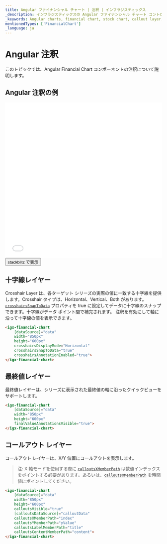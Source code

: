 ```yaml
---
title: Angular ファイナンシャル チャート | 注釈 | インフラジスティックス
_description: インフラジスティックスの Angular ファイナンシャル チャート コントロールを使用して、十字線レイヤー、最終値レイヤー、コールアウト レイヤーなどの注釈をチャート軸に追加できます。Ignite UI for Angular でチャートと可視化を向上させます。
_keywords: Angular charts, financial chart, stock chart, callout layer, final value, crosshair, Ignite UI for Angular, Infragistics, Angular チャート, ファイナンシャル チャート, 株価チャート, コールアウト レイヤー, 最終値, 十字線, インフラジスティックス
mentionedTypes: ['FinancialChart']
_language: ja
---
```


# Angular 注釈

このトピックでは、Angular Financial Chart コンポーネントの注釈について説明します。

## Angular 注釈の例

<div class="sample-container loading" style="height: 500px">
    <iframe id="financial-chart-annotations-iframe" src='{environment:dvDemosBaseUrl}/charts/financial-chart-annotations' width="100%" height="100%" seamless frameBorder="0" onload="onXPlatSampleIframeContentLoaded(this);" alt="Angular 注釈の例"></iframe>
</div>
<div>
    <button data-localize="stackblitz" class="stackblitz-btn"   data-iframe-id="financial-chart-annotations-iframe" data-demos-base-url="{environment:dvDemosBaseUrl}">stackblitz で表示
    </button>


</div>
<div class="divider--half"></div>

## 十字線レイヤー

Crosshair Layer は、各ターゲット シリーズの実際の値に一致する十字線を提供します。Crosshair タイプは、Horizontal、Vertical、Both があります。[`crosshairsSnapToData`]({environment:dvApiBaseUrl}/products/ignite-ui-angular/api/docs/typescript/latest/classes/igxdomainchartcomponent.html#crosshairssnaptodata) プロパティを true に設定してデータに十字線のスナップできます。十字線がデータ ポイント間で補完されます。  注釈を有効にして軸に沿って十字線の値を表示できます。

```html
<igx-financial-chart
    [dataSource]="data"
    width="850px"
    height="600px"
    crosshairsDisplayMode="Horizontal"
    crosshairsSnapToData="true"
    crosshairsAnnotationEnabled="true">
</igx-financial-chart>
```

## 最終値レイヤー

最終値レイヤーは、シリーズに表示された最終値の軸に沿ったクイックビューをサポートします。

```html
<igx-financial-chart
    [dataSource]="data"
    width="850px"
    height="600px"
    finalValueAnnotationsVisible="true">
</igx-financial-chart>
```

## コールアウト レイヤー

コールアウト レイヤーは、X/Y 位置にコールアウトを表示します。

> 注: X 軸モードを使用する際に [`calloutsXMemberPath`]({environment:dvApiBaseUrl}/products/ignite-ui-angular/api/docs/typescript/latest/classes/igxdomainchartcomponent.html#calloutsxmemberpath) は数値インデックスをポイントする必要があります。あるいは、[`calloutsXMemberPath`]({environment:dvApiBaseUrl}/products/ignite-ui-angular/api/docs/typescript/latest/classes/igxdomainchartcomponent.html#calloutsxmemberpath) を時間値にポイントしてください。

```html
<igx-financial-chart
    [dataSource]="data"
    width="850px"
    height="600px"
    calloutsVisible="true"
    [calloutsDataSource]="calloutData"
    calloutsXMemberPath="index"
    calloutsYMemberPath="yValue"
    calloutsLabelMemberPath="title"
    calloutsContentMemberPath="content">
</igx-financial-chart>
```
